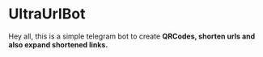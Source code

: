 # UltraUrlBot
Hey all, this is a simple telegram  bot to create **QRCodes, shorten urls and also expand shortened links.**
